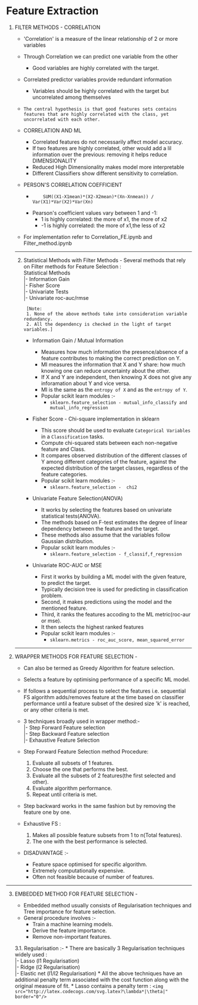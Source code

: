 # Feature Extraction

1. FILTER METHODS - CORRELATION
	* 'Correlation' is a measure of the linear relationship of 2 or more variables
	* Through Correlation we can predict one variable from the other
		* Good variables are highly correlated with the target.
	* Correlated predictor variables provide redundant information
		* Variables should be highly correlated with the target but uncorrelated among themselves
	* `The central hypothesis is that good features sets contains features that are highly correlated with the class, yet uncorrelated with each other.`

	* CORRELATION AND ML
		* Correlated features do not necessarily affect model accuracy.
		* If two features are highly correlated, other would add a lil information over the previous: removing it helps reduce DIMENSIONALITY
		* Reduced High Dimensionality makes model more interpretable
		* Different Classifiers show different sensitivity to correlation.

	* PERSON'S CORRELATION COEFFICIENT
	 	* ```
       	      SUM((X1-X1mean)*(X2-X2mean)*(Xn-Xnmean)) / Var(X1)*Var(X2)*Var(Xn)
       		```
		* Pearson's coefficient values vary between 1 and -1:
			* 1 is highly correlated: the more of x1, the more of x2
			* -1 is highly correlated: the more of x1,the less of x2

	* For implementation refer to Correlation_FE.ipynb and Filter_method.ipynb

	---
	2. Statistical Methods with Filter Methods -
		Several methods that rely on Filter methods for Feature Selection :
	<br>	Statistical Methods
	<br>	|- Information Gain
	<br>	|- Fisher Score
	<br>	|- Univariate Tests
	<br>	|- Univariate roc-auc/rmse

			[Note:
			1. None of the above methods take into consideration variable redundancy.
			2. All the dependency is checked in the light of target variables.]

		* Information Gain / Mutual Information
			* Measures how much information the presence/absence of a feature contributes to making the correct prediction on Y.
			* MI measures the information that X and Y share: how much knowing one can reduce uncertainty about the other.
			* If X and Y are independent, then knowing X does not give any inforamation about Y and vice versa.
			* MI is the same as the ```entropy of X``` and as the ```entropy of Y```.
			* Popular scikit learn modules :-
				* ```sklearn.feature_selection - mutual_info_classify and mutual_info_regression```

		* Fisher Score - Chi-square implementation in sklearn
			* This score should be used to evaluate `Categorical Variables` in a `Classification` tasks.
			* Compute chi-squared stats between each non-negative feature and Class.
			* It compares observed distribution of the different classes of Y among different categories of the feature, against the expected distribution of the target classes, regardless of the feature categories.
			* Popular scikit learn modules :-
				* `sklearn.feature_selection -  chi2`

		* Univariate Feature Selection(ANOVA)
			* It works by selecting the features based on univariate statistical tests(ANOVA).
			* The methods based on F-test estimates the degree of linear dependency between the feature and the target.
			* These methods also assume that the variables follow Gaussian distribution.
			* Popular scikit learn modules :-
				* `sklearn.feature_selection - f_classif,f_regression`

		* Univariate ROC-AUC or MSE
			* First it works by building a ML model with the given feature, to predict the target.
			* Typically decision tree is used for predicting in classification problem.
			* Second, it makes predictions using the model and the mentioned feature.
			* Third, it ranks the features accoding to the ML metric(roc-aur or mse).
			* It then selects the highest ranked features
			* Popular scikit learn modules :-
				* `sklearn.metrics - roc_auc_score, mean_squared_error`

	---

2. WRAPPER METHODS FOR FEATURE SELECTION -
	* Can also be termed as Greedy Algorithm for feature selection.
	* Selects a feature by optimising performance of a specific ML model.
	* If follows a sequential process to select the features i.e. sequential FS algorithm adds/removes feature at the time based on classifier performance
		until a feature subset of the desired size 'k' is reached, or any other criteria is met.
	* 3 techniques broadly used in wrapper method:-
<br> |- Step Forward Feature selection
<br> |- Step Backward Feature selection
<br> |- Exhaustive Feature Selection

	* Step Forward Feature Selection method Procedure:
		1. Evaluate all subsets of 1 features.
		2. Choose the one that performs the best.
		3. Evaluate all the subsets of 2 features(the first selected and other).
		4. Evaluate algorithm performance.
		5. Repeat until criteria is met.

	* Step backward works in the same fashion but by removing the feature one by one.
	* Exhaustive FS :
		1. Makes all possible feature subsets from 1 to n(Total features).
		2. The one with the best performance is selected.

	* DISADVANTAGE :-
		* Feature space optimised for specific algorithm.
		* Extremely computationally expensive.
		* Often not feasible because of number of features.


  ---

3. EMBEDDED METHOD FOR FEATURE SELECTION -
	* Embedded method usually consists of Regularisation techniques and Tree importance for feature selection.
	* General procedure involves :-
		* Train a machine learning models.
		* Derive the feature importance.
		* Remove non-important features.

	3.1. Regularisation :-
		* There are basically 3 Regularisation techniques widely used :
	<br>|- Lasso (l1 Regularisation)
	<br>|- Ridge (l2 Regularisation)
	<br>|- Elastic net (l1/l2 Regularisation)
		* All the above techniques have an additional penalty term associated with the cost function along with the original measure of fit.
			* Lasso contains a penalty term : `<img src="http://latex.codecogs.com/svg.latex?\lambda*|\theta|" border="0"/>`
